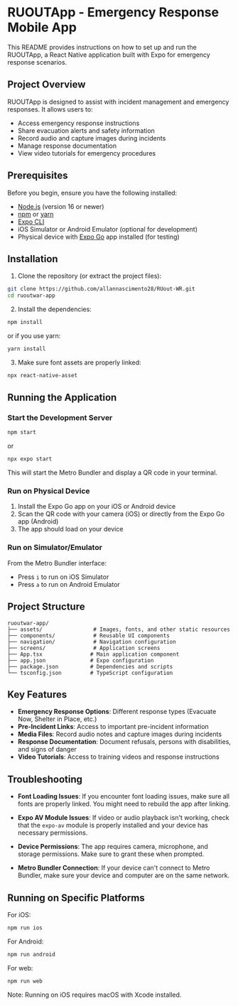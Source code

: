 # RUOUTApp - Emergency Response Mobile App

This README provides instructions on how to set up and run the RUOUTApp, a React Native application built with Expo for emergency response scenarios.

## Project Overview

RUOUTApp is designed to assist with incident management and emergency responses. It allows users to:
- Access emergency response instructions
- Share evacuation alerts and safety information
- Record audio and capture images during incidents
- Manage response documentation
- View video tutorials for emergency procedures

## Prerequisites

Before you begin, ensure you have the following installed:
- [Node.js](https://nodejs.org/) (version 16 or newer)
- [npm](https://www.npmjs.com/) or [yarn](https://yarnpkg.com/)
- [Expo CLI](https://docs.expo.dev/get-started/installation/)
- iOS Simulator or Android Emulator (optional for development)
- Physical device with [Expo Go](https://expo.dev/client) app installed (for testing)

## Installation

1. Clone the repository (or extract the project files):
```bash
git clone https://github.com/allannascimento28/RUout-WR.git
cd ruoutwar-app
```

2. Install the dependencies:
```bash
npm install
```
or if you use yarn:
```bash
yarn install
```

3. Make sure font assets are properly linked:
```bash
npx react-native-asset
```

## Running the Application

### Start the Development Server

```bash
npm start
```
or
```bash
npx expo start
```

This will start the Metro Bundler and display a QR code in your terminal.

### Run on Physical Device

1. Install the Expo Go app on your iOS or Android device
2. Scan the QR code with your camera (iOS) or directly from the Expo Go app (Android)
3. The app should load on your device

### Run on Simulator/Emulator

From the Metro Bundler interface:
- Press `i` to run on iOS Simulator
- Press `a` to run on Android Emulator

## Project Structure

```
ruoutwar-app/
├── assets/                # Images, fonts, and other static resources
├── components/            # Reusable UI components
├── navigation/            # Navigation configuration
├── screens/               # Application screens
├── App.tsx               # Main application component
├── app.json              # Expo configuration
├── package.json          # Dependencies and scripts
└── tsconfig.json         # TypeScript configuration
```

## Key Features

- **Emergency Response Options**: Different response types (Evacuate Now, Shelter in Place, etc.)
- **Pre-Incident Links**: Access to important pre-incident information
- **Media Files**: Record audio notes and capture images during incidents
- **Response Documentation**: Document refusals, persons with disabilities, and signs of danger
- **Video Tutorials**: Access to training videos and response instructions

## Troubleshooting

- **Font Loading Issues**: If you encounter font loading issues, make sure all fonts are properly linked. You might need to rebuild the app after linking.

- **Expo AV Module Issues**: If video or audio playback isn't working, check that the `expo-av` module is properly installed and your device has necessary permissions.

- **Device Permissions**: The app requires camera, microphone, and storage permissions. Make sure to grant these when prompted.

- **Metro Bundler Connection**: If your device can't connect to Metro Bundler, make sure your device and computer are on the same network.

## Running on Specific Platforms

For iOS:
```bash
npm run ios
```

For Android:
```bash
npm run android
```

For web:
```bash
npm run web
```

Note: Running on iOS requires macOS with Xcode installed.